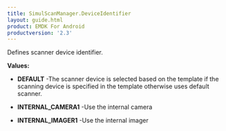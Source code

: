 ```yaml
---
title: SimulScanManager.DeviceIdentifier
layout: guide.html
product: EMDK For Android
productversion: '2.3'
---
```


Defines scanner device identifier.

**Values:**

* **DEFAULT** -The scanner device is selected based on the template if the scanning device is specified in the template otherwise uses default scanner.

* **INTERNAL_CAMERA1** -Use the internal camera

* **INTERNAL_IMAGER1** -Use the internal imager













